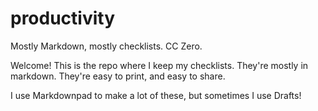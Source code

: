 # productivity
Mostly Markdown, mostly checklists. CC Zero.

Welcome! This is the repo where I keep my checklists. They're mostly in markdown. They're easy to print, and easy to share.

I use Markdownpad to make a lot of these, but sometimes I use Drafts!
